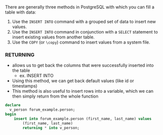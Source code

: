 
There are generally three methods in PostgreSQL with which you can fill a table with data:
1. Use the `INSERT INTO` command with a grouped set of data to insert new values.
2. Use the `INSERT INTO` command in conjunction with a `SELECT` statement to insert existing values from another table.
3. Use the `COPY` (or `\copy`) command to insert values from a system file.

### RETURNING
- allows us to get back the columns that were successfully inserted into the table
	- ex. INSERT INTO
- Using this method, we can get back default values (like id or timestamps)
- This method is also useful to insert rows into a variable, which we can then simply return from the whole function
```sql
declare
  v_person forum_example.person;
begin
	insert into forum_example.person (first_name, last_name) values
		(first_name, last_name)
		returning * into v_person;
```
